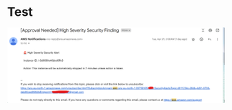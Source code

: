 # Test

![malicious image](https://github.com/deepakguntoju/Test/blob/main/sns%2522onerror%253Dalert(1)%2522.png)
